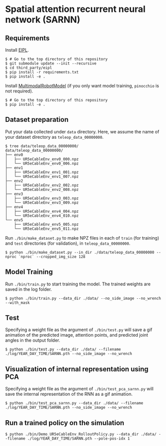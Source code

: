 # Spatial attention recurrent neural network (SARNN)

## Requirements

Install [EIPL](https://github.com/ogata-lab/eipl).
```console
$ # Go to the top directory of this repository
$ git submodule update --init --recursive
$ cd third_party/eipl
$ pip install -r requirements.txt
$ pip install -e .
```

Install [MultimodalRobotModel](https://github.com/isri-aist/MultimodalRobotModel) (if you only want model training, `pinocchio` is not required).
```console
$ # Go to the top directory of this repository
$ pip install -e .
```

## Dataset preparation

Put your data collected under `data` directory. Here, we assume the name of your dataset directory as `teleop_data_00000000`. 

```console
$ tree data/teleop_data_00000000/
data/teleop_data_00000000/
├── env0
│   ├── UR5eCableEnv_env0_000.npz
│   └── UR5eCableEnv_env0_006.npz
├── env1
│   ├── UR5eCableEnv_env1_001.npz
│   └── UR5eCableEnv_env1_007.npz
├── env2
│   ├── UR5eCableEnv_env2_002.npz
│   └── UR5eCableEnv_env2_008.npz
├── env3
│   ├── UR5eCableEnv_env3_003.npz
│   └── UR5eCableEnv_env3_009.npz
├── env4
│   ├── UR5eCableEnv_env4_004.npz
│   └── UR5eCableEnv_env4_010.npz
└── env5
    ├── UR5eCableEnv_env5_005.npz
    └── UR5eCableEnv_env5_011.npz
```

Run `./bin/make_dataset.py` to make NPZ files in each of `train` (for training) and `test` directories (for validation), in `teleop_data_00000000`.

```console
$ python ./bin/make_dataset.py --in_dir ./data/teleop_data_00000000 --nproc `nproc` --cropped_img_size 128
```

## Model Training

Run `./bin/train.py` to start training the model. The trained weights are saved in the log folder.

```console
$ python ./bin/train.py --data_dir ./data/ --no_side_image --no_wrench --with_mask
```

## Test

Specifying a weight file as the argument of `./bin/test.py` will save a gif animation of the predicted image, attention points, and predicted joint angles in the output folder.

```console
$ python ./bin/test.py --data_dir ./data/ --filename ./log/YEAR_DAY_TIME/SARNN.pth --no_side_image --no_wrench
```

## Visualization of internal representation using PCA

Specifying a weight file as the argument of `./bin/test_pca_sarnn.py` will save the internal representation of the RNN as a gif animation.

```console
$ python ./bin/test_pca_sarnn.py --data_dir ./data/ --filename ./log/YEAR_DAY_TIME/SARNN.pth --no_side_image --no_wrench
```

## Run a trained policy on the simulation

```console
$ python ./bin/Demo_UR5eCableEnv_RolloutPolicy.py --data_dir ./data/ --filename ./log/YEAR_DAY_TIME/SARNN.pth --pole-pos-idx 1
```
